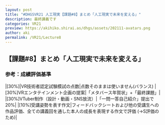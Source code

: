 ```yaml
---
layout: post
title: "#DHGSVR21 人工現実【課題#8】まとめ「人工現実で未来を変える」"
description: 最終講義です
categories: VR21
preview: https://akihiko.shirai.as/dhgs/assets/202111-avatars.png
author: aki
permalink: /VR21/Lecture8
---
```



## 【課題#8】まとめ「人工現実で未来を変える」

### 参考：成績評価基準

|[30%]|VR技術者認定試験模試の点数|点数そのままは使いません(バランス)
|[30%]VRエンタテインメント企画の提案|「メタバース年賀状」+「最終課題」|
|[30%]VTuber制作（設計・動画・SNS放流）|「一問一答自己紹介」提出で20%|
|[10%]受講姿勢を表す作文|フィードバックシートおよび他の受講生への作品評価、全ての講義回を通した本人の成長を表現する作文で評価 (→S評価のため)|




